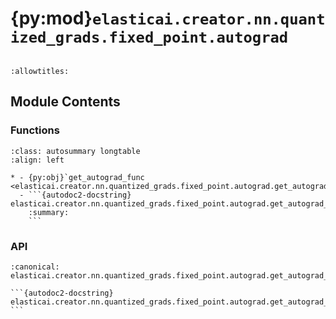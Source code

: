 # {py:mod}`elasticai.creator.nn.quantized_grads.fixed_point.autograd`

```{py:module} elasticai.creator.nn.quantized_grads.fixed_point.autograd
```

```{autodoc2-docstring} elasticai.creator.nn.quantized_grads.fixed_point.autograd
:allowtitles:
```

## Module Contents

### Functions

````{list-table}
:class: autosummary longtable
:align: left

* - {py:obj}`get_autograd_func <elasticai.creator.nn.quantized_grads.fixed_point.autograd.get_autograd_func>`
  - ```{autodoc2-docstring} elasticai.creator.nn.quantized_grads.fixed_point.autograd.get_autograd_func
    :summary:
    ```
````

### API

````{py:function} get_autograd_func(forw_func: typing.Callable[[torch.Tensor, torch.Tensor, torch.Tensor, torch.Tensor], torch.Tensor], backw_func: typing.Callable[[torch.Tensor, torch.Tensor, torch.Tensor, torch.Tensor], torch.Tensor]) -> tuple[type[torch.autograd.Function], type[torch.autograd.Function]]
:canonical: elasticai.creator.nn.quantized_grads.fixed_point.autograd.get_autograd_func

```{autodoc2-docstring} elasticai.creator.nn.quantized_grads.fixed_point.autograd.get_autograd_func
```
````
